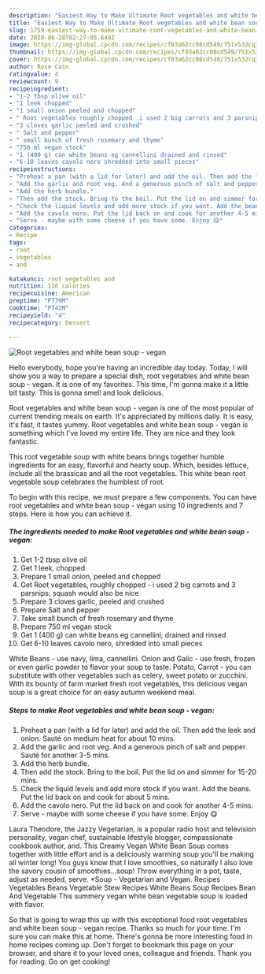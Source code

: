 ```yaml
---
description: "Easiest Way to Make Ultimate Root vegetables and white bean soup - vegan"
title: "Easiest Way to Make Ultimate Root vegetables and white bean soup - vegan"
slug: 1759-easiest-way-to-make-ultimate-root-vegetables-and-white-bean-soup-vegan
date: 2020-06-28T02:27:05.649Z
image: https://img-global.cpcdn.com/recipes/cf83a62cc08cd549/751x532cq70/root-vegetables-and-white-bean-soup-vegan-recipe-main-photo.jpg
thumbnail: https://img-global.cpcdn.com/recipes/cf83a62cc08cd549/751x532cq70/root-vegetables-and-white-bean-soup-vegan-recipe-main-photo.jpg
cover: https://img-global.cpcdn.com/recipes/cf83a62cc08cd549/751x532cq70/root-vegetables-and-white-bean-soup-vegan-recipe-main-photo.jpg
author: Rose Cain
ratingvalue: 4
reviewcount: 9
recipeingredient:
- "1-2 tbsp olive oil"
- "1 leek chopped"
- "1 small onion peeled and chopped"
- " Root vegetables roughly chopped  i used 2 big carrots and 3 parsnips squash would also be nice"
- "3 cloves garlic peeled and crushed"
- " Salt and pepper"
- " small bunch of fresh rosemary and thyme"
- "750 ml vegan stock"
- "1 (400 g) can white beans eg cannellini drained and rinsed"
- "6-10 leaves cavolo nero shredded into small pieces"
recipeinstructions:
- "Preheat a pan (with a lid for later) and add the oil. Then add the leek and onion. Sauté on medium heat for about 10 mins."
- "Add the garlic and root veg. And a generous pinch of salt and pepper. Sauté for another 3-5 mins."
- "Add the herb bundle."
- "Then add the stock. Bring to the boil. Put the lid on and simmer for 15-20 mins."
- "Check the liquid levels and add more stock if you want. Add the beans. Put the lid back on and cook for about 5 mins."
- "Add the cavolo nero. Put the lid back on and cook for another 4-5 mins."
- "Serve - maybe with some cheese if you have some. Enjoy 😋"
categories:
- Recipe
tags:
- root
- vegetables
- and

katakunci: root vegetables and 
nutrition: 116 calories
recipecuisine: American
preptime: "PT39M"
cooktime: "PT42M"
recipeyield: "4"
recipecategory: Dessert

---
```



![Root vegetables and white bean soup - vegan](https://img-global.cpcdn.com/recipes/cf83a62cc08cd549/751x532cq70/root-vegetables-and-white-bean-soup-vegan-recipe-main-photo.jpg)

Hello everybody, hope you're having an incredible day today. Today, I will show you a way to prepare a special dish, root vegetables and white bean soup - vegan. It is one of my favorites. This time, I'm gonna make it a little bit tasty. This is gonna smell and look delicious.

Root vegetables and white bean soup - vegan is one of the most popular of current trending meals on earth. It's appreciated by millions daily. It is easy, it's fast, it tastes yummy. Root vegetables and white bean soup - vegan is something which I've loved my entire life. They are nice and they look fantastic.

This root vegetable soup with white beans brings together humble ingredients for an easy, flavorful and hearty soup. Which, besides lettuce, include all the brassicas and all the root vegetables. This white bean root vegetable soup celebrates the humblest of root.


To begin with this recipe, we must prepare a few components. You can have root vegetables and white bean soup - vegan using 10 ingredients and 7 steps. Here is how you can achieve it.

<!--inarticleads1-->

##### The ingredients needed to make Root vegetables and white bean soup - vegan:

1. Get 1-2 tbsp olive oil
1. Get 1 leek, chopped
1. Prepare 1 small onion, peeled and chopped
1. Get  Root vegetables, roughly chopped - i used 2 big carrots and 3 parsnips; squash would also be nice
1. Prepare 3 cloves garlic, peeled and crushed
1. Prepare  Salt and pepper
1. Take  small bunch of fresh rosemary and thyme
1. Prepare 750 ml vegan stock
1. Get 1 (400 g) can white beans eg cannellini, drained and rinsed
1. Get 6-10 leaves cavolo nero, shredded into small pieces


White Beans - use navy, lima, cannellini. Onion and Galic - use fresh, frozen or even garlic powder to flavor your soup to taste. Potato, Carrot - you can substitute with other vegetables such as celery, sweet potato or zucchini. With its bounty of farm market fresh root vegetables, this delicious vegan soup is a great choice for an easy autumn weekend meal. 

<!--inarticleads2-->

##### Steps to make Root vegetables and white bean soup - vegan:

1. Preheat a pan (with a lid for later) and add the oil. Then add the leek and onion. Sauté on medium heat for about 10 mins.
1. Add the garlic and root veg. And a generous pinch of salt and pepper. Sauté for another 3-5 mins.
1. Add the herb bundle.
1. Then add the stock. Bring to the boil. Put the lid on and simmer for 15-20 mins.
1. Check the liquid levels and add more stock if you want. Add the beans. Put the lid back on and cook for about 5 mins.
1. Add the cavolo nero. Put the lid back on and cook for another 4-5 mins.
1. Serve - maybe with some cheese if you have some. Enjoy 😋


Laura Theodore, the Jazzy Vegetarian, is a popular radio host and television personality, vegan chef, sustainable lifestyle blogger, compassionate cookbook author, and. This Creamy Vegan White Bean Soup comes together with little effort and is a deliciously warming soup you&#39;ll be making all winter long! You guys know that I love smoothies, so naturally I also love the savory cousin of smoothies…soup! Throw everything in a pot, taste, adjust as needed, serve. *Soup - Vegetarian and Vegan. Recipes Vegetables Beans Vegetable Stew Recipes White Beans Soup Recipes Bean And Vegetable This summery vegan white bean vegetable soup is loaded with flavor. 

So that is going to wrap this up with this exceptional food root vegetables and white bean soup - vegan recipe. Thanks so much for your time. I'm sure you can make this at home. There's gonna be more interesting food in home recipes coming up. Don't forget to bookmark this page on your browser, and share it to your loved ones, colleague and friends. Thank you for reading. Go on get cooking!
